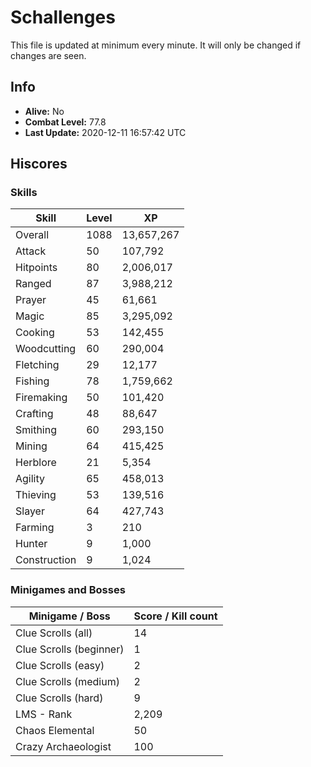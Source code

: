 # Schallenges

This file is updated at minimum every minute. It will only be changed if changes are seen.

## Info

 - **Alive:** No
 - **Combat Level:** 77.8
 - **Last Update:** 2020-12-11 16:57:42 UTC

## Hiscores

### Skills

| Skill | Level | XP |
|--|--|--|
| Overall | 1088 | 13,657,267 |
| Attack | 50 | 107,792 |
| Hitpoints | 80 | 2,006,017 |
| Ranged | 87 | 3,988,212 |
| Prayer | 45 | 61,661 |
| Magic | 85 | 3,295,092 |
| Cooking | 53 | 142,455 |
| Woodcutting | 60 | 290,004 |
| Fletching | 29 | 12,177 |
| Fishing | 78 | 1,759,662 |
| Firemaking | 50 | 101,420 |
| Crafting | 48 | 88,647 |
| Smithing | 60 | 293,150 |
| Mining | 64 | 415,425 |
| Herblore | 21 | 5,354 |
| Agility | 65 | 458,013 |
| Thieving | 53 | 139,516 |
| Slayer | 64 | 427,743 |
| Farming | 3 | 210 |
| Hunter | 9 | 1,000 |
| Construction | 9 | 1,024 |

### Minigames and Bosses

| Minigame / Boss | Score / Kill count |
|--|--|
| Clue Scrolls (all) | 14 |
| Clue Scrolls (beginner) | 1 |
| Clue Scrolls (easy) | 2 |
| Clue Scrolls (medium) | 2 |
| Clue Scrolls (hard) | 9 |
| LMS - Rank | 2,209 |
| Chaos Elemental | 50 |
| Crazy Archaeologist | 100 |
